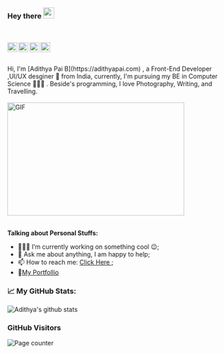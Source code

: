 ### Hey there <img src="https://media.giphy.com/media/hvRJCLFzcasrR4ia7z/giphy.gif" width="25px">
<br>
<br>
<a href="https://twitter.com/adithyapaib">
  <img align="left" alt="Adithya Pai B | Twitter" width="22px" src="https://cdn.jsdelivr.net/npm/simple-icons@v3/icons/twitter.svg" />
</a>
<a href="https://www.linkedin.com/in/adithyapaib/">
  <img align="left" alt="Adithya's LinkdeIN" width="22px" src="https://cdn.jsdelivr.net/npm/simple-icons@v3/icons/linkedin.svg" />
</a>
<a href="https://t.me/adithyapaib">
  <img align="left" alt="Adithya's Telegram" width="22px" src="https://cdn.jsdelivr.net/npm/simple-icons@v3/icons/telegram.svg" />
</a>
<a href="https://facebook.com/adithyapaib26">
  <img align="left" alt="Adithya's FB" width="22px" src="https://cdn.jsdelivr.net/npm/simple-icons@v3/icons/facebook.svg" />
</a>

<br>
<br>
<br>
Hi, I'm [Adithya Pai B](https://adithyapai.com) , a Front-End Developer ,UI/UX desginer 🚀 from India, currently, I'm pursuing my BE in Computer Science 🙍🏽‍♂️ .  Beside's programming, I love Photography, Writing, and Travelling.
<br>
<br>
 <img alt="GIF" src="https://github.com/adithyapaib/adithyapaib/blob/master/code.gif?raw=true" width="400" height="256" />
 <br>
 <br>
 
**Talking about Personal Stuffs:**

- 👨🏽‍💻 I’m currently working on something cool :wink:;
- 💬 Ask me about anything, I am happy to help;
- 📫 How to reach me: [Click Here ](https://telegram.me/adithyapai);
- 📝[My Portfollio ](https://adithyapai.com)

### 📈 My GitHub Stats:

![Adithya's github stats](https://github-readme-stats.vercel.app/api?username=adithyapaib&count_private=true&show_icons=true&theme=react)
### GitHub Visitors

<img allgin="center" alt="Page counter" src="https://profile-counter.glitch.me/adithyapaib/count.svg" />


